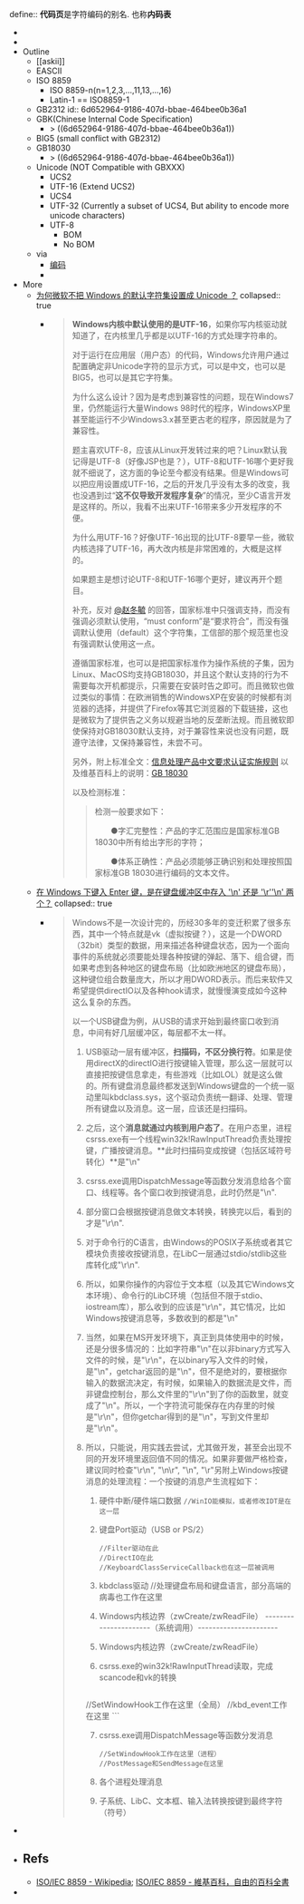 define:: **代码页**是字符编码的别名. 也称**内码表**

-
-
- Outline
  - [[askii]]
  - EASCII
  - ISO 8859
    - ISO 8859-n(n=1,2,3,...,11,13,...,16)
    - Latin-1 == ISO8859-1
  - GB2312
    id:: 6d652964-9186-407d-bbae-464bee0b36a1
  - GBK(Chinese Internal Code Specification)
    - \> ((6d652964-9186-407d-bbae-464bee0b36a1))
  - BIG5 (small conflict with GB2312)
  - GB18030
    - \> ((6d652964-9186-407d-bbae-464bee0b36a1))
  - Unicode (NOT Compatible with GBXXX)
    - UCS2
    - UTF-16 (Extend UCS2)
    - UCS4
    - UTF-32 (Currently a subset of UCS4, But ability to encode more unicode characters)
    - UTF-8
      - BOM
      - No BOM
  - via
    - [编码](https://gist.github.com/fanfeilong/844ad0c2e2654cfd4c7e)
    -
- More
  - [为何微软不把 Windows 的默认字符集设置成 Unicode ？](https://www.zhihu.com/question/24103924/answer/26688840)
    collapsed:: true
    - > **Windows内核中默认使用的是UTF-16**，如果你写内核驱动就知道了，在内核里几乎都是以UTF-16的方式处理字符串的。
      >
      > 对于运行在应用层（用户态）的代码，Windows允许用户通过配置确定非Unicode字符的显示方式，可以是中文，也可以是BIG5，也可以是其它字符集。
      >
      > 为什么这么设计？因为是考虑到兼容性的问题，现在Windows7里，仍然能运行大量Windows 98时代的程序，WindowsXP里甚至能运行不少Windows3.x甚至更古老的程序，原因就是为了兼容性。
      >
      > 题主喜欢UTF-8，应该从Linux开发转过来的吧？Linux默认我记得是UTF-8（好像JSP也是？），UTF-8和UTF-16哪个更好我就不细说了，这方面的争论至今都没有结果。但是Windows可以把应用设置成UTF-16，之后的开发几乎没有太多的改变，我也没遇到过“**这不仅导致开发程序复杂**”的情况，至少C语言开发是这样的。所以，我看不出来UTF-16带来多少开发程序的不便。
      >
      > 为什么用UTF-16？好像UTF-16出现的比UTF-8要早一些，微软内核选择了UTF-16，再大改内核是非常困难的，大概是这样的。
      >
      > 如果题主是想讨论UTF-8和UTF-16哪个更好，建议再开个题目。
      >
      > 补充，反对 [@赵冬毓](http://www.zhihu.com/people/a38ac6b1ee685ea2d586c355e0e11902) 的回答，国家标准中只强调支持，而没有强调必须默认使用，“must conform”是“要求符合”，而没有强调默认使用（default）这个字符集，工信部的那个规范里也没有强调默认使用这一点。
      >
      > 遵循国家标准，也可以是把国家标准作为操作系统的子集，因为Linux、MacOS均支持GB18030，并且这个默认支持的行为不需要每次开机都提示，只需要在安装时告之即可。而且微软也做过类似的事情：在欧洲销售的WindowsXP在安装的时候都有浏览器的选择，并提供了Firefox等其它浏览器的下载链接，这也是微软为了提供告之义务以规避当地的反垄断法规。而且微软即使保持对GB18030默认支持，对于兼容性来说也没有问题，既遵守法律，又保持兼容性，未尝不可。
      >
      > 另外，附上标准全文：[信息处理产品中文要求认证实施规则](https://link.zhihu.com/?target=http%3A//www.doc88.com/p-29324427457.html)
      > 以及维基百科上的说明：[GB 18030](https://link.zhihu.com/?target=http%3A//zh.wikipedia.org/wiki/GB18030)
      >
      > 以及检测标准：
      >
      > 
      >
      > > 检测一般要求如下：
      > >
      > > 　　●字汇完整性：产品的字汇范围应是国家标准GB 18030中所有给出字形的字符；
      > >
      > > 　　●体系正确性：产品必须能够正确识别和处理按照国家标准GB 18030进行编码的文本文件。
  - [在 Windows 下键入 Enter 键，是在键盘缓冲区中存入 '\n' 还是 '\r''\n' 两个？](https://www.zhihu.com/question/24639606/answer/28476223)
    collapsed:: true
    - > Windows不是一次设计完的，历经30多年的变迁积累了很多东西，其中一个特点就是vk（虚拟按键？），这是一个DWORD（32bit）类型的数据，用来描述各种键盘状态，因为一个面向事件的系统就必须要能处理各种按键的弹起、落下、组合键，而如果考虑到各种地区的键盘布局（比如欧洲地区的键盘布局），这种键位组合数量庞大，所以才用DWORD表示。而后来软件又希望提供directIO以及各种hook请求，就慢慢演变成如今这种这么复杂的东西。
      >
      > 
      >
      > 以一个USB键盘为例，从USB的请求开始到最终窗口收到消息，中间有好几层缓冲区，每层都不太一样。
      >
      > 1. USB驱动一层有缓冲区，**扫描码，不区分换行符**。如果是使用directX的directIO进行按键输入管理，那么这一层就可以直接把按键信息拿走，有些游戏（比如LOL）就是这么做的。所有键盘消息最终都发送到Windows键盘的一个统一驱动里叫kbdclass.sys，这个驱动负责统一翻译、处理、管理所有键盘以及消息。这一层，应该还是扫描码。
      >
      > 2. 之后，这个**消息就通过内核到用户态了**。在用户态里，进程csrss.exe有一个线程win32k!RawInputThread负责处理按键，广播按键消息。**此时扫描码变成按键（包括区域符号转化）**是"\n"
      >
      > 3. csrss.exe调用DispatchMessage等函数分发消息给各个窗口、线程等。各个窗口收到按键消息，此时仍然是"\n".
      >
      > 4. 部分窗口会根据按键消息做文本转换，转换完以后，看到的才是"\r\n".
      >
      > 5. 对于命令行的C语言，由Windows的POSIX子系统或者其它模块负责接收按键消息，在LibC一层通过stdio/stdlib这些库转化成"\r\n".
      >
      > 6. 所以，如果你操作的内容位于文本框（以及其它Windows文本环境）、命令行的LibC环境（包括但不限于stdio、iostream库），那么收到的应该是"\r\n"，其它情况，比如Windows按键消息等，多数收到的都是"\n"
      >
      > 7. 当然，如果在MS开发环境下，真正到具体使用中的时候，还是分很多情况的：比如字符串"\n"在以非binary方式写入文件的时候，是"\r\n"，在以binary写入文件的时候，是"\n"，getchar返回的是"\n"，但不是绝对的，要根据你输入的数据流决定，有时候，如果输入的数据流是文件，而非键盘控制台，那么文件里的"\r\n"到了你的函数里，就变成了"\n"。所以，一个字符流可能保存在内存里的时候是"\r\n"，但你getchar得到的是"\n"，写到文件里却是"\r\n"。
      >
      > 8. 所以，只能说，用实践去尝试，尤其做开发，甚至会出现不同的开发环境里返回值不同的情况。如果非要做严格检查，建议同时检查"\r\n", "\n\r", "\n", "\r"另附上Windows按键消息的处理流程：一个按键的消息产生流程如下：
      >
      >     1. 硬件中断/硬件端口数据 `//WinIO能模拟，或者修改IDT是在这一层`
      >
      >     2. 键盘Port驱动（USB or PS/2）
      >
      >         ```
      >         //Filter驱动在此
      >         //DirectIO在此
      >         //KeyboardClassServiceCallback也在这一层被调用
      >         ```
      >
      >     3. kbdclass驱动
      >         //处理键盘布局和键盘语言，部分高端的病毒也工作在这里
      >
      >     4. Windows内核边界（zwCreate/zwReadFile）
      >         ----------------------（系统调用）----------------------
      >
      >     5. Windows内核边界（zwCreate/zwReadFile）
      >
      >     6. csrss.exe的win32k!RawInputThread读取，完成scancode和vk的转换
      >         
      >         ```
      >     //SetWindowHook工作在这里（全局）
      >         //kbd_event工作在这里
      >         ```
      >         
      >     7. csrss.exe调用DispatchMessage等函数分发消息
      >
      >         ```
      >         //SetWindowHook工作在这里（进程）
      >         //PostMessage和SendMessage在这里
      >         ```
      >
      >     8. 各个进程处理消息
      >
      >     9. 子系统、LibC、文本框、输入法转换按键到最终字符（符号）
      >
-
- Refs
  -
  - [ISO/IEC 8859 - Wikipedia](https://en.wikipedia.org/wiki/ISO/IEC_8859); [ISO/IEC 8859 - 維基百科，自由的百科全書](https://zh.wikipedia.org/wiki/ISO/IEC_8859)
-